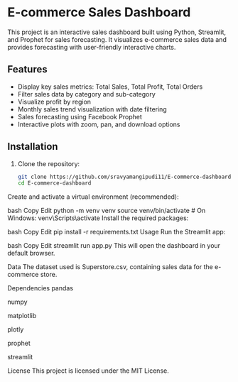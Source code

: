 # E-commerce Sales Dashboard

This project is an interactive sales dashboard built using Python, Streamlit, and Prophet for sales forecasting. It visualizes e-commerce sales data and provides forecasting with user-friendly interactive charts.

## Features

- Display key sales metrics: Total Sales, Total Profit, Total Orders
- Filter sales data by category and sub-category
- Visualize profit by region
- Monthly sales trend visualization with date filtering
- Sales forecasting using Facebook Prophet
- Interactive plots with zoom, pan, and download options

## Installation

1. Clone the repository:

   ```bash
   git clone https://github.com/sravyamangipudi11/E-commerce-dashboard.git
   cd E-commerce-dashboard
Create and activate a virtual environment (recommended):

bash
Copy
Edit
python -m venv venv
source venv/bin/activate   # On Windows: venv\Scripts\activate
Install the required packages:

bash
Copy
Edit
pip install -r requirements.txt
Usage
Run the Streamlit app:

bash
Copy
Edit
streamlit run app.py
This will open the dashboard in your default browser.

Data
The dataset used is Superstore.csv, containing sales data for the e-commerce store.

Dependencies
pandas

numpy

matplotlib

plotly

prophet

streamlit

License
This project is licensed under the MIT License.